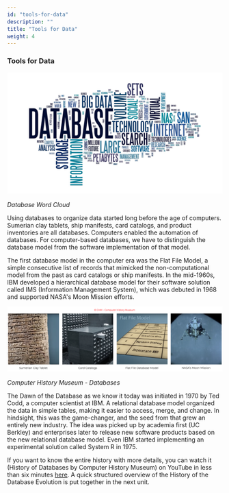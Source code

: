 ```yaml
---
id: "tools-for-data"
description: ""
title: "Tools for Data"
weight: 4
---
```


### Tools for Data

![db-cloud](db-word-cloud.png) 

*Database Word Cloud*

Using databases to organize data started long before the age of computers. Sumerian clay tablets, ship manifests, card catalogs, and product inventories are all databases. Computers enabled the automation of databases. For computer-based databases, we have to distinguish the database model from the software implementation of that model.

The first database model in the computer era was the Flat File Model, a simple consecutive list of records that mimicked the non-computational model from the past as card catalogs or ship manifests. In the mid-1960s, IBM developed a hierarchical database model for their software solution called IMS (Information Management System), which was debuted in 1968 and supported NASA's Moon Mission efforts.

![CHM](CHM.png) 

*Computer History Museum - Databases*

The Dawn of the Database as we know it today was initiated in 1970 by Ted Codd, a computer scientist at IBM. A relational database model organized the data in simple tables, making it easier to access, merge, and change. In hindsight, this was the game-changer, and the seed from that grew an entirely new industry. The idea was picked up by academia first (UC Berkley) and enterprises later to release new software products based on the new relational database model. Even IBM started implementing an experimental solution called System R in 1975.

If you want to know the entire history with more details, you can watch it (History of Databases by Computer History Museum) on YouTube in less than six minutes [here](https://www.youtube.com/watch?v=KG-mqHoXOXY). A quick structured overview of the History of the Database Evolution is put together in the next unit.